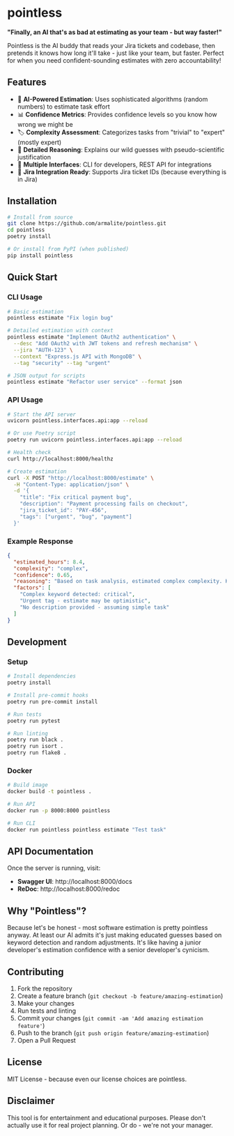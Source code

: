 # pointless

**"Finally, an AI that's as bad at estimating as your team - but way faster!"**

Pointless is the AI buddy that reads your Jira tickets and codebase, then pretends it knows how long it'll take - just like your team, but faster. Perfect for when you need confident-sounding estimates with zero accountability!

## Features

- 🤖 **AI-Powered Estimation**: Uses sophisticated algorithms (random numbers) to estimate task effort
- 📊 **Confidence Metrics**: Provides confidence levels so you know how wrong we might be
- 🏷️ **Complexity Assessment**: Categorizes tasks from "trivial" to "expert" (mostly expert)
- 📝 **Detailed Reasoning**: Explains our wild guesses with pseudo-scientific justification
- 🔄 **Multiple Interfaces**: CLI for developers, REST API for integrations
- 🎯 **Jira Integration Ready**: Supports Jira ticket IDs (because everything is in Jira)

## Installation

```bash
# Install from source
git clone https://github.com/armalite/pointless.git
cd pointless
poetry install

# Or install from PyPI (when published)
pip install pointless
```

## Quick Start

### CLI Usage

```bash
# Basic estimation
pointless estimate "Fix login bug"

# Detailed estimation with context
pointless estimate "Implement OAuth2 authentication" \
  --desc "Add OAuth2 with JWT tokens and refresh mechanism" \
  --jira "AUTH-123" \
  --context "Express.js API with MongoDB" \
  --tag "security" --tag "urgent"

# JSON output for scripts
pointless estimate "Refactor user service" --format json
```

### API Usage

```bash
# Start the API server
uvicorn pointless.interfaces.api:app --reload

# Or use Poetry script
poetry run uvicorn pointless.interfaces.api:app --reload
```

```bash
# Health check
curl http://localhost:8000/healthz

# Create estimation
curl -X POST "http://localhost:8000/estimate" \
  -H "Content-Type: application/json" \
  -d '{
    "title": "Fix critical payment bug",
    "description": "Payment processing fails on checkout",
    "jira_ticket_id": "PAY-456",
    "tags": ["urgent", "bug", "payment"]
  }'
```

### Example Response

```json
{
  "estimated_hours": 8.4,
  "complexity": "complex",
  "confidence": 0.65,
  "reasoning": "Based on task analysis, estimated complex complexity. Key factors: Complex keyword detected: critical, Urgent tag - estimate may be optimistic. Applied 1.2x adjustment for estimation uncertainty.",
  "factors": [
    "Complex keyword detected: critical",
    "Urgent tag - estimate may be optimistic",
    "No description provided - assuming simple task"
  ]
}
```

## Development

### Setup

```bash
# Install dependencies
poetry install

# Install pre-commit hooks
poetry run pre-commit install

# Run tests
poetry run pytest

# Run linting
poetry run black .
poetry run isort .
poetry run flake8 .
```

### Docker

```bash
# Build image
docker build -t pointless .

# Run API
docker run -p 8000:8000 pointless

# Run CLI
docker run pointless pointless estimate "Test task"
```

## API Documentation

Once the server is running, visit:
- **Swagger UI**: http://localhost:8000/docs
- **ReDoc**: http://localhost:8000/redoc

## Why "Pointless"?

Because let's be honest - most software estimation is pretty pointless anyway. At least our AI admits it's just making educated guesses based on keyword detection and random adjustments. It's like having a junior developer's estimation confidence with a senior developer's cynicism.

## Contributing

1. Fork the repository
2. Create a feature branch (`git checkout -b feature/amazing-estimation`)
3. Make your changes
4. Run tests and linting
5. Commit your changes (`git commit -am 'Add amazing estimation feature'`)
6. Push to the branch (`git push origin feature/amazing-estimation`)
7. Open a Pull Request

## License

MIT License - because even our license choices are pointless.

## Disclaimer

This tool is for entertainment and educational purposes. Please don't actually use it for real project planning. Or do - we're not your manager.
